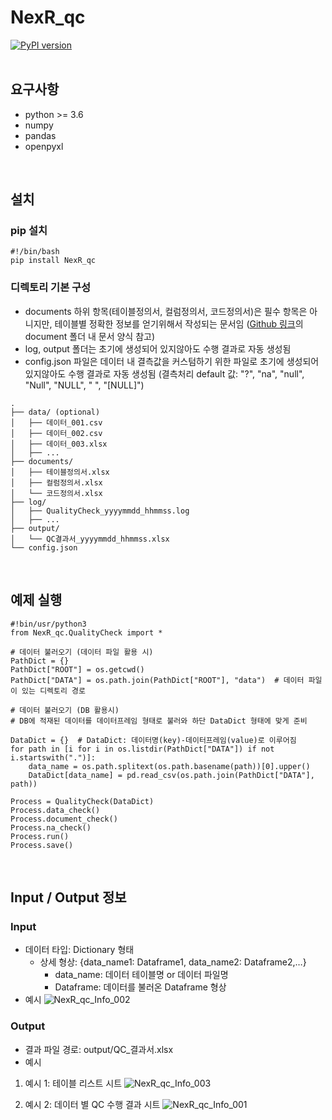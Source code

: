 # NexR_qc
[![PyPI version](https://badge.fury.io/py/NexR-qc.svg)](https://badge.fury.io/py/NexR-qc)
<br><br>

## 요구사항
- python >= 3.6
- numpy
- pandas
- openpyxl
<br>

## 설치

### pip 설치
```
#!/bin/bash
pip install NexR_qc
```

### 디렉토리 기본 구성
- documents 하위 항목(테이블정의서, 컬럼정의서, 코드정의서)은 필수 항목은 아니지만, 테이블별 정확한 정보를 얻기위해서 작성되는 문서임 ([Github 링크](https://github.com/mata-1223/NexR_qc)의 document 폴더 내 문서 양식 참고)
- log, output 폴더는 초기에 생성되어 있지않아도 수행 결과로 자동 생성됨
- config.json 파일은 데이터 내 결측값을 커스텀하기 위한 파일로 초기에 생성되어 있지않아도 수행 결과로 자동 생성됨 (결측처리 default 값: "?", "na", "null", "Null", "NULL", " ", "[NULL]")

```
.
├── data/ (optional)
│   ├── 데이터_001.csv
│   ├── 데이터_002.csv
│   ├── 데이터_003.xlsx
│   ├── ...
├── documents/
│   ├── 테이블정의서.xlsx
│   ├── 컬럼정의서.xlsx
│   └── 코드정의서.xlsx
├── log/
│   ├── QualityCheck_yyyymmdd_hhmmss.log
│   ├── ...
├── output/
│   └── QC결과서_yyyymmdd_hhmmss.xlsx
└── config.json
``` 
<br>

## 예제 실행 
```
#!bin/usr/python3
from NexR_qc.QualityCheck import *

# 데이터 불러오기 (데이터 파일 활용 시)
PathDict = {}
PathDict["ROOT"] = os.getcwd()
PathDict["DATA"] = os.path.join(PathDict["ROOT"], "data")  # 데이터 파일이 있는 디렉토리 경로

# 데이터 불러오기 (DB 활용시)
# DB에 적재된 데이터를 데이터프레임 형태로 불러와 하단 DataDict 형태에 맞게 준비

DataDict = {}  # DataDict: 데이터명(key)-데이터프레임(value)로 이루어짐
for path in [i for i in os.listdir(PathDict["DATA"]) if not i.startswith(".")]:
    data_name = os.path.splitext(os.path.basename(path))[0].upper()
    DataDict[data_name] = pd.read_csv(os.path.join(PathDict["DATA"], path))

Process = QualityCheck(DataDict)
Process.data_check()
Process.document_check()
Process.na_check()
Process.run()
Process.save()
```

<br>

## Input / Output 정보

### Input
* 데이터 타입: Dictionary 형태
	* 상세 형상: {data_name1: Dataframe1, data_name2: Dataframe2,…}
		* data_name: 데이터 테이블명 or 데이터 파일명 
		* Dataframe: 데이터를 불러온 Dataframe 형상
* 예시
![NexR_qc_Info_002](https://github.com/mata-1223/NexR_qc/assets/131343466/5e28e8bf-37f2-4cc0-acca-c288bfbd5ccb)

### Output
* 결과 파일 경로: output/QC_결과서.xlsx
* 예시
1) 예시 1: 테이블 리스트 시트
![NexR_qc_Info_003](https://github.com/mata-1223/NexR_qc/assets/131343466/54605ebe-d45c-4ba9-b219-dd177e08a6b7)

2) 예시 2: 데이터 별 QC 수행 결과 시트
![NexR_qc_Info_001](https://github.com/mata-1223/NexR_qc/assets/131343466/a1613944-4812-40a2-9ec3-6452c104a96b)